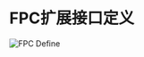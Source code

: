 # FPC扩展接口定义


![FPC Define][5]

 [5]: https://tttemp.oss-cn-shanghai.aliyuncs.com/r86s-site/fpc-pin%20-ccc.jpeg